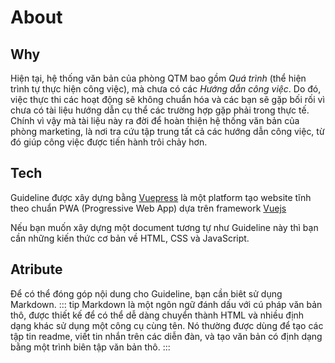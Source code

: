# About

## Why
Hiện tại, hệ thống văn bản của phòng QTM bao gồm _Quá trình_ (thể hiện trình tự thực hiện công việc), mà chưa có các _Hướng dẫn công việc_. Do đó, việc thực thi các hoạt động sẽ không chuẩn hóa và các bạn sẽ gặp bối rối vì chưa có tài liệu hướng dẫn cụ thể các trường hợp gặp phải trong thực tế. Chính vì vậy mà tài liệu này ra đời để hoàn thiện hệ thống văn bản của phòng marketing, là nơi tra cứu tập trung tất cả các hướng dẫn công việc, từ đó giúp công việc được tiến hành trôi chảy hơn.


## Tech
Guideline được xây dựng bằng [Vuepress](https://vuepress.vuejs.org) là một platform tạo website tĩnh theo chuẩn PWA (Progressive Web App) dựa trên framework [Vuejs](https://vuejs.org/)

Nếu bạn muốn xây dựng một document tương tự như Guideline này thì bạn cần những kiến thức cơ bản về HTML, CSS và JavaScript.

## Atribute
Để có thể đóng góp nội dung cho Guideline, bạn cần biêt sử dụng Markdown.
::: tip
Markdown là một ngôn ngữ đánh dấu với cú pháp văn bản thô, được thiết kế để có thể dễ dàng chuyển thành HTML và nhiều định dạng khác sử dụng một công cụ cùng tên. Nó thường được dùng để tạo các tập tin readme, viết tin nhắn trên các diễn đàn, và tạo văn bản có định dạng bằng một trình biên tập văn bản thô.
:::
